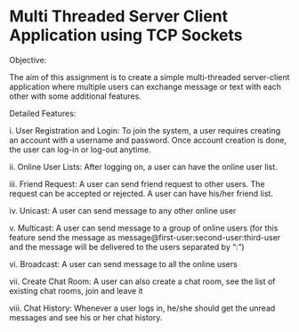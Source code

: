 # Multi Threaded Server Client Application using TCP Sockets 

Objective: 

The aim of this assignment is to create a simple multi-threaded server-client application where multiple users can 
exchange message or text with each other with some additional features.  
 
Detailed Features: 

i. User Registration and Login: To join the system, a user requires creating an account with a username and password. 
Once account creation is done, the user can log-in or log-out anytime.  

ii. Online User Lists: After logging on, a user can have the online user list. 

iii. Friend Request: A user can send friend request to other users. The request can be accepted or rejected. 
A user can have his/her friend list. 

iv. Unicast: A user can send message to any other online user  

v. Multicast: A user can send message to a group of online users (for this feature send the message as 
message@first-user:second-user:third-user and the message will be delivered to the users separated by “:”) 

vi. Broadcast: A user can send message to all the online users

vii. Create Chat Room: A user can also create a chat room, see the list of existing chat rooms, join and leave it 

viii. Chat History: Whenever a user logs in, he/she should get the unread messages and see his or her chat history. 
